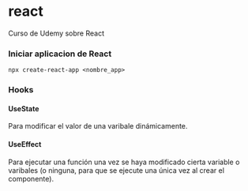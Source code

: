 # react
Curso de Udemy sobre React

### Iniciar aplicacion de React

```shell
npx create-react-app <nombre_app>
```

### Hooks

#### UseState

Para modificar el valor de una varibale dinámicamente.

#### UseEffect

Para ejecutar una función una vez se haya modificado cierta variable o varibales (o ninguna, para que se ejecute una única vez al crear el componente).
